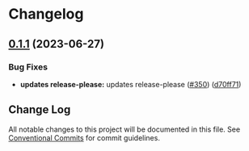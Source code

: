 # Changelog

## [0.1.1](https://github.com/consensys-vertical-apps/metamask-institutional/compare/mmi-controller-v0.1.0...mmi-controller-v0.1.1) (2023-06-27)


### Bug Fixes

* **updates release-please:** updates release-please ([#350](https://github.com/consensys-vertical-apps/metamask-institutional/issues/350)) ([d70ff71](https://github.com/consensys-vertical-apps/metamask-institutional/commit/d70ff71561184f6759c046901f8d908cfc86d15b))

## Change Log

All notable changes to this project will be documented in this file.
See [Conventional Commits](https://conventionalcommits.org) for commit guidelines.
